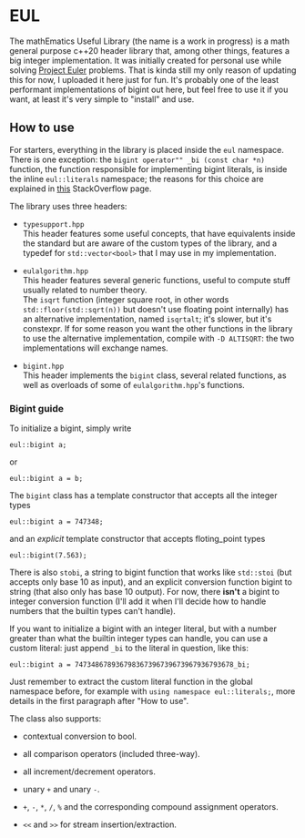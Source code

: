 # EUL
The mathEmatics Useful Library (the name is a work in progress) is a math general purpose c++20 header library that, among other things, features a big integer implementation. It was initially created for personal use while solving [Project Euler](https://projecteuler.net/) problems. That is kinda still my only reason of updating this for now, I uploaded it here just for fun. It's probably one of the least performant implementations of bigint out here, but feel free to use it if you want, at least it's very simple to "install" and use.

## How to use

For starters, everything in the library is placed inside the `eul` namespace. There is one exception: the `bigint operator"" _bi (const char *n)` function, the function responsible for implementing bigint literals, is inside the inline `eul::literals` namespace; the reasons for this choice are explained in [this](https://web.archive.org/web/20210802172056/https://stackoverflow.com/questions/49054477/how-to-refer-to-user-defined-literal-operator-inside-a-namespace) StackOverflow page.

The library uses three headers:

- `typesupport.hpp`  
This header features some useful concepts, that have equivalents inside the standard but are aware of the custom types of the library, and a typedef for `std::vector<bool>` that I may use in my implementation.

- `eulalgorithm.hpp`  
This header features several generic functions, useful to compute stuff usually related to number theory.  
The `isqrt` function (integer square root, in other words `std::floor(std::sqrt(n))` but doesn't use floating point internally) has an alternative implementation, named `isqrtalt`; it's slower, but it's constexpr. If for some reason you want the other functions in the library to use the alternative implementation, compile with `-D ALTISQRT`: the two implementations will exchange names.

- `bigint.hpp`  
This header implements the `bigint` class, several related functions, as well as overloads of some of `eulalgorithm.hpp`'s functions.

### Bigint guide

To initialize a bigint, simply write

```
eul::bigint a;
```

or

```
eul::bigint a = b;
```

The `bigint` class has a template constructor that accepts all the integer types

```
eul::bigint a = 747348;
```

and an *explicit* template constructor that accepts floting_point types

```
eul::bigint(7.563);
```

There is also `stobi`, a string to bigint function that works like `std::stoi` (but accepts only base 10 as input), and an explicit conversion function bigint to string (that also only has base 10 output). For now, there **isn't** a bigint to integer conversion function (I'll add it when I'll decide how to handle numbers that the builtin types can't handle).

If you want to initialize a bigint with an integer literal, but with a number greater than what the builtin integer types can handle, you can use a custom literal: just append `_bi` to the literal in question, like this:

```
eul::bigint a = 747348678936798367396739673967936793678_bi;
```

Just remember to extract the custom literal function in the global namespace before, for example with `using namespace eul::literals;`, more details in the first paragraph after "How to use".

The class also supports:

- contextual conversion to bool.

- all comparison operators (included three-way).

- all increment/decrement operators.

- unary `+` and unary `-`.

- `+`, `-`, `*`, `/`, `%` and the corresponding compound assignment operators.

- `<<` and `>>` for stream insertion/extraction.